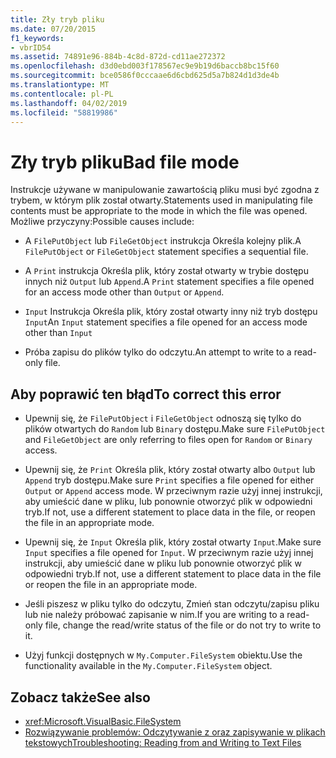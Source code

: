 ```yaml
---
title: Zły tryb pliku
ms.date: 07/20/2015
f1_keywords:
- vbrID54
ms.assetid: 74891e96-884b-4c8d-872d-cd11ae272372
ms.openlocfilehash: d3d0ebd003f178567ec9e9b19d6baccb8bc15f60
ms.sourcegitcommit: bce0586f0cccaae6d6cbd625d5a7b824d1d3de4b
ms.translationtype: MT
ms.contentlocale: pl-PL
ms.lasthandoff: 04/02/2019
ms.locfileid: "58819986"
---
```

# <a name="bad-file-mode"></a><span data-ttu-id="cf93f-102">Zły tryb pliku</span><span class="sxs-lookup"><span data-stu-id="cf93f-102">Bad file mode</span></span>
<span data-ttu-id="cf93f-103">Instrukcje używane w manipulowanie zawartością pliku musi być zgodna z trybem, w którym plik został otwarty.</span><span class="sxs-lookup"><span data-stu-id="cf93f-103">Statements used in manipulating file contents must be appropriate to the mode in which the file was opened.</span></span> <span data-ttu-id="cf93f-104">Możliwe przyczyny:</span><span class="sxs-lookup"><span data-stu-id="cf93f-104">Possible causes include:</span></span>  
  
-   <span data-ttu-id="cf93f-105">A `FilePutObject` lub `FileGetObject` instrukcja Określa kolejny plik.</span><span class="sxs-lookup"><span data-stu-id="cf93f-105">A `FilePutObject` or `FileGetObject` statement specifies a sequential file.</span></span>  
  
-   <span data-ttu-id="cf93f-106">A `Print` instrukcja Określa plik, który został otwarty w trybie dostępu innych niż `Output` lub `Append`.</span><span class="sxs-lookup"><span data-stu-id="cf93f-106">A `Print` statement specifies a file opened for an access mode other than `Output` or `Append`.</span></span>  
  
-   <span data-ttu-id="cf93f-107">`Input` Instrukcja Określa plik, który został otwarty inny niż tryb dostępu `Input`</span><span class="sxs-lookup"><span data-stu-id="cf93f-107">An `Input` statement specifies a file opened for an access mode other than `Input`</span></span>  
  
-   <span data-ttu-id="cf93f-108">Próba zapisu do plików tylko do odczytu.</span><span class="sxs-lookup"><span data-stu-id="cf93f-108">An attempt to write to a read-only file.</span></span>  
  
## <a name="to-correct-this-error"></a><span data-ttu-id="cf93f-109">Aby poprawić ten błąd</span><span class="sxs-lookup"><span data-stu-id="cf93f-109">To correct this error</span></span>  
  
-   <span data-ttu-id="cf93f-110">Upewnij się, że `FilePutObject` i `FileGetObject` odnoszą się tylko do plików otwartych do `Random` lub `Binary` dostępu.</span><span class="sxs-lookup"><span data-stu-id="cf93f-110">Make sure `FilePutObject` and `FileGetObject` are only referring to files open for `Random` or `Binary` access.</span></span>  
  
-   <span data-ttu-id="cf93f-111">Upewnij się, że `Print` Określa plik, który został otwarty albo `Output` lub `Append` tryb dostępu.</span><span class="sxs-lookup"><span data-stu-id="cf93f-111">Make sure `Print` specifies a file opened for either `Output` or `Append` access mode.</span></span> <span data-ttu-id="cf93f-112">W przeciwnym razie użyj innej instrukcji, aby umieścić dane w pliku, lub ponownie otworzyć plik w odpowiedni tryb.</span><span class="sxs-lookup"><span data-stu-id="cf93f-112">If not, use a different statement to place data in the file, or reopen the file in an appropriate mode.</span></span>  
  
-   <span data-ttu-id="cf93f-113">Upewnij się, że `Input` Określa plik, który został otwarty `Input`.</span><span class="sxs-lookup"><span data-stu-id="cf93f-113">Make sure `Input` specifies a file opened for `Input`.</span></span> <span data-ttu-id="cf93f-114">W przeciwnym razie użyj innej instrukcji, aby umieścić dane w pliku lub ponownie otworzyć plik w odpowiedni tryb.</span><span class="sxs-lookup"><span data-stu-id="cf93f-114">If not, use a different statement to place data in the file or reopen the file in an appropriate mode.</span></span>  
  
-   <span data-ttu-id="cf93f-115">Jeśli piszesz w pliku tylko do odczytu, Zmień stan odczytu/zapisu pliku lub nie należy próbować zapisanie w nim.</span><span class="sxs-lookup"><span data-stu-id="cf93f-115">If you are writing to a read-only file, change the read/write status of the file or do not try to write to it.</span></span>  
  
-   <span data-ttu-id="cf93f-116">Użyj funkcji dostępnych w `My.Computer.FileSystem` obiektu.</span><span class="sxs-lookup"><span data-stu-id="cf93f-116">Use the functionality available in the `My.Computer.FileSystem` object.</span></span>  
  
## <a name="see-also"></a><span data-ttu-id="cf93f-117">Zobacz także</span><span class="sxs-lookup"><span data-stu-id="cf93f-117">See also</span></span>

- <xref:Microsoft.VisualBasic.FileSystem>
- [<span data-ttu-id="cf93f-118">Rozwiązywanie problemów: Odczytywanie z oraz zapisywanie w plikach tekstowych</span><span class="sxs-lookup"><span data-stu-id="cf93f-118">Troubleshooting: Reading from and Writing to Text Files</span></span>](../../../visual-basic/developing-apps/programming/drives-directories-files/troubleshooting-reading-from-and-writing-to-text-files.md)
